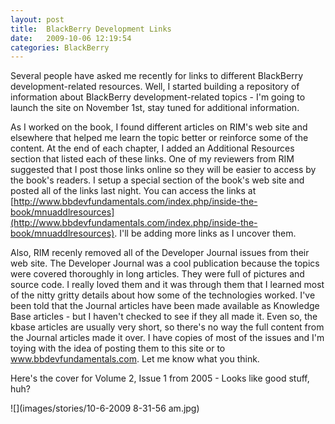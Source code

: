 ```yaml
---
layout: post
title:  BlackBerry Development Links
date:   2009-10-06 12:19:54
categories: BlackBerry
---
```

Several people have asked me recently for links to different BlackBerry development-related resources. Well, I started building a repository of information about BlackBerry development-related topics - I'm going to launch the site on November 1st, stay tuned for additional information.

As I worked on the book, I found different articles on RIM's web site and elsewhere that helped me learn the topic better or reinforce some of the content. At the end of each chapter, I added an Additional Resources section that listed each of these links. One of my reviewers from RIM suggested that I post those links online so they will be easier to access by the book's readers. I setup a special section of the book's web site and posted all of the links last night. You can access the links at [http://www.bbdevfundamentals.com/index.php/inside-the-book/mnuaddlresources](http://www.bbdevfundamentals.com/index.php/inside-the-book/mnuaddlresources). I'll be adding more links as I uncover them.

Also, RIM recenly removed all of the Developer Journal issues from their web site. The Developer Journal was a cool publication because the topics were covered thoroughly in long articles. They were full of pictures and source code. I really loved them and it was through them that I learned most of the nitty gritty details about how some of the technologies worked. I've been told that the Journal articles have been made available as Knowledge Base articles - but I haven't checked to see if they all made it. Even so, the kbase articles are usually very short, so there's no way the full content from the Journal articles made it over. I have copies of most of the issues and I'm toying with the idea of posting them to this site or to www.bbdevfundamentals.com. Let me know what you think.

Here's the cover for Volume 2, Issue 1 from 2005 - Looks like good stuff, huh?

![](images/stories/10-6-2009 8-31-56 am.jpg)